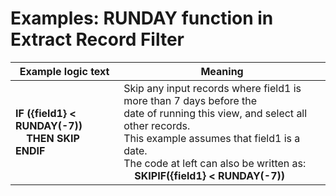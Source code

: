 
# Examples: RUNDAY function in Extract Record Filter 

|Example logic text|Meaning|
|------------------|-------|
|**IF ({field1} < RUNDAY(-7))<br>&nbsp;&nbsp;&nbsp;&nbsp;THEN SKIP<br>ENDIF**|Skip any input records where field1 is more than 7 days before the<br>date of running this view, and select all other records.<br>This example assumes that field1 is a date.<br>The code at left can also be written as:<br>&nbsp;&nbsp;&nbsp;&nbsp;**SKIPIF({field1} < RUNDAY(-7))**|

